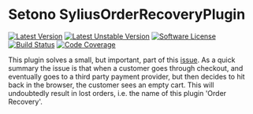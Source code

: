# Setono SyliusOrderRecoveryPlugin

[![Latest Version][ico-version]][link-packagist]
[![Latest Unstable Version][ico-unstable-version]][link-packagist]
[![Software License][ico-license]](LICENSE)
[![Build Status][ico-github-actions]][link-github-actions]
[![Code Coverage][ico-code-coverage]][link-code-coverage]

This plugin solves a small, but important, part of this [issue](https://github.com/Sylius/Sylius/issues/10729).
As a quick summary the issue is that when a customer goes through checkout, and eventually goes to a third party payment
provider, but then decides to hit back in the browser, the customer sees an empty cart. This will undoubtedly result in
lost orders, i.e. the name of this plugin 'Order Recovery'.

[ico-version]: https://poser.pugx.org/setono/sylius-order-recovery-plugin/v/stable
[ico-unstable-version]: https://poser.pugx.org/setono/sylius-order-recovery-plugin/v/unstable
[ico-license]: https://poser.pugx.org/setono/sylius-order-recovery-plugin/license
[ico-github-actions]: https://github.com/Setono/SyliusOrderRecoveryPlugin/workflows/build/badge.svg
[ico-code-coverage]: https://codecov.io/gh/Setono/SyliusOrderRecoveryPlugin/branch/master/graph/badge.svg

[link-packagist]: https://packagist.org/packages/setono/sylius-order-recovery-plugin
[link-github-actions]: https://github.com/Setono/SyliusOrderRecoveryPlugin/actions
[link-code-coverage]: https://codecov.io/gh/Setono/SyliusOrderRecoveryPlugin
